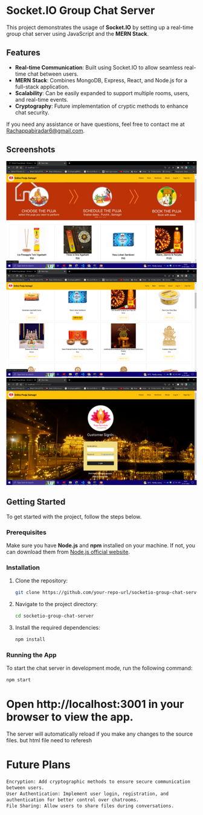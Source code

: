 # Socket.IO Group Chat Server

This project demonstrates the usage of **Socket.IO** by setting up a real-time group chat server using JavaScript and the **MERN Stack**.

## Features

- **Real-time Communication**: Built using Socket.IO to allow seamless real-time chat between users.
- **MERN Stack**: Combines MongoDB, Express, React, and Node.js for a full-stack application.
- **Scalability**: Can be easily expanded to support multiple rooms, users, and real-time events.
- **Cryptography**: Future implementation of cryptic methods to enhance chat security.

If you need any assistance or have questions, feel free to contact me at [Rachappabiradar6@gmail.com](mailto:Rachappabiradar6@gmail.com).

## Screenshots

<img src="https://github.com/Piyushsingh8055/E-COMMERCE-WEBSITE-Online-Pooja-Samagri-/blob/main/Screenshot%20(147).png" alt="Screenshot 1" width="600">
<img src="https://github.com/Piyushsingh8055/E-COMMERCE-WEBSITE-Online-Pooja-Samagri-/blob/main/Screenshot%20(148).png" alt="Screenshot 2" width="600">
<img src="https://github.com/Piyushsingh8055/E-COMMERCE-WEBSITE-Online-Pooja-Samagri-/blob/main/Screenshot%20(149).png" alt="Screenshot 3" width="600">

## Getting Started

To get started with the project, follow the steps below.

### Prerequisites

Make sure you have **Node.js** and **npm** installed on your machine. If not, you can download them from [Node.js official website](https://nodejs.org).

### Installation

1. Clone the repository:

    ```bash
    git clone https://github.com/your-repo-url/socketio-group-chat-server.git
    ```

2. Navigate to the project directory:

    ```bash
    cd socketio-group-chat-server
    ```

3. Install the required dependencies:

    ```bash
    npm install
    ```

### Running the App

To start the chat server in development mode, run the following command:

```bash
npm start
``` 



# Open http://localhost:3001 in your browser to view the app.

The server will automatically reload if you make any changes to the source files.
but html file need to referesh
# Future Plans

    Encryption: Add cryptographic methods to ensure secure communication between users.
    User Authentication: Implement user login, registration, and authentication for better control over chatrooms.
    File Sharing: Allow users to share files during conversations.